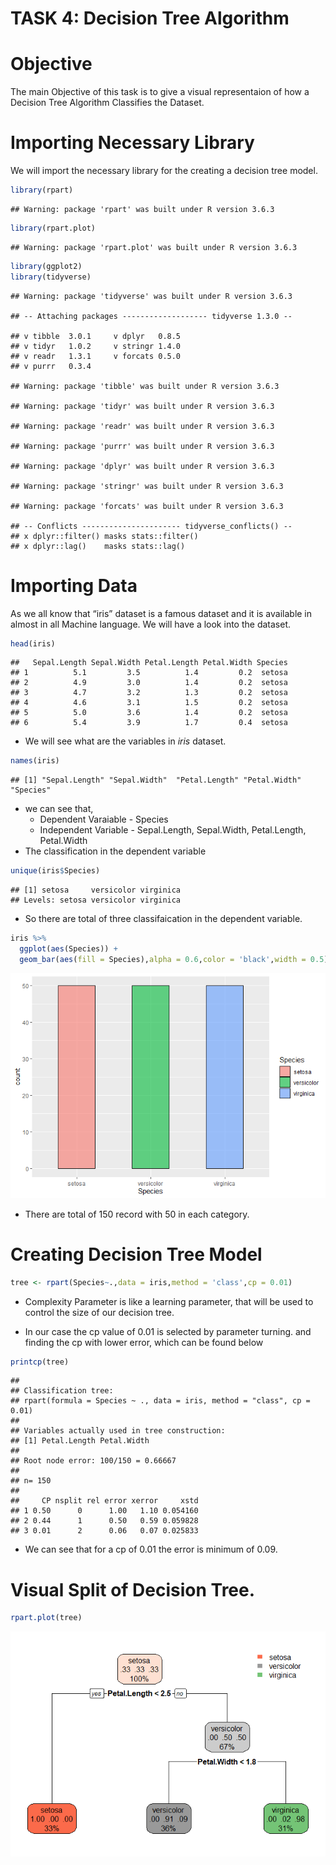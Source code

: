 TASK 4: Decision Tree Algorithm
================

# Objective

The main Objective of this task is to give a visual representaion of how
a Decision Tree Algorithm Classifies the Dataset.

# Importing Necessary Library

We will import the necessary library for the creating a decision tree
model.

``` r
library(rpart)
```

    ## Warning: package 'rpart' was built under R version 3.6.3

``` r
library(rpart.plot)
```

    ## Warning: package 'rpart.plot' was built under R version 3.6.3

``` r
library(ggplot2)
library(tidyverse)
```

    ## Warning: package 'tidyverse' was built under R version 3.6.3

    ## -- Attaching packages ------------------- tidyverse 1.3.0 --

    ## v tibble  3.0.1     v dplyr   0.8.5
    ## v tidyr   1.0.2     v stringr 1.4.0
    ## v readr   1.3.1     v forcats 0.5.0
    ## v purrr   0.3.4

    ## Warning: package 'tibble' was built under R version 3.6.3

    ## Warning: package 'tidyr' was built under R version 3.6.3

    ## Warning: package 'readr' was built under R version 3.6.3

    ## Warning: package 'purrr' was built under R version 3.6.3

    ## Warning: package 'dplyr' was built under R version 3.6.3

    ## Warning: package 'stringr' was built under R version 3.6.3

    ## Warning: package 'forcats' was built under R version 3.6.3

    ## -- Conflicts ---------------------- tidyverse_conflicts() --
    ## x dplyr::filter() masks stats::filter()
    ## x dplyr::lag()    masks stats::lag()

# Importing Data

As we all know that “iris” dataset is a famous dataset and it is
available in almost in all Machine language. We will have a look into
the dataset.

``` r
head(iris)
```

    ##   Sepal.Length Sepal.Width Petal.Length Petal.Width Species
    ## 1          5.1         3.5          1.4         0.2  setosa
    ## 2          4.9         3.0          1.4         0.2  setosa
    ## 3          4.7         3.2          1.3         0.2  setosa
    ## 4          4.6         3.1          1.5         0.2  setosa
    ## 5          5.0         3.6          1.4         0.2  setosa
    ## 6          5.4         3.9          1.7         0.4  setosa

  - We will see what are the variables in *iris* dataset.

<!-- end list -->

``` r
names(iris)
```

    ## [1] "Sepal.Length" "Sepal.Width"  "Petal.Length" "Petal.Width"  "Species"

  - we can see that,
      - Dependent Varaiable - Species
      - Independent Variable - Sepal.Length, Sepal.Width, Petal.Length,
        Petal.Width
  - The classification in the dependent variable

<!-- end list -->

``` r
unique(iris$Species)
```

    ## [1] setosa     versicolor virginica 
    ## Levels: setosa versicolor virginica

  - So there are total of three classifaication in the dependent
    variable.

<!-- end list -->

``` r
iris %>%
  ggplot(aes(Species)) +
  geom_bar(aes(fill = Species),alpha = 0.6,color = 'black',width = 0.5)
```

![](TASK_4_DECISION_TREE_ALGORITHM_files/figure-gfm/unnamed-chunk-4-1.png)<!-- -->

  - There are total of 150 record with 50 in each category.

# Creating Decision Tree Model

``` r
tree <- rpart(Species~.,data = iris,method = 'class',cp = 0.01)
```

  - Complexity Parameter is like a learning parameter, that will be used
    to control the size of our decision tree.

  - In our case the cp value of 0.01 is selected by parameter turning.
    and finding the cp with lower error, which can be found below

<!-- end list -->

``` r
printcp(tree)
```

    ## 
    ## Classification tree:
    ## rpart(formula = Species ~ ., data = iris, method = "class", cp = 0.01)
    ## 
    ## Variables actually used in tree construction:
    ## [1] Petal.Length Petal.Width 
    ## 
    ## Root node error: 100/150 = 0.66667
    ## 
    ## n= 150 
    ## 
    ##     CP nsplit rel error xerror     xstd
    ## 1 0.50      0      1.00   1.10 0.054160
    ## 2 0.44      1      0.50   0.59 0.059828
    ## 3 0.01      2      0.06   0.07 0.025833

  - We can see that for a cp of 0.01 the error is minimum of 0.09.

# Visual Split of Decision Tree.

``` r
rpart.plot(tree)
```

![](TASK_4_DECISION_TREE_ALGORITHM_files/figure-gfm/unnamed-chunk-7-1.png)<!-- -->

